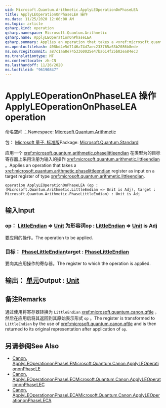 ```yaml
---
uid: Microsoft.Quantum.Arithmetic.ApplyLEOperationOnPhaseLEA
title: ApplyLEOperationOnPhaseLEA 操作
ms.date: 11/25/2020 12:00:00 AM
ms.topic: article
qsharp.kind: operation
qsharp.namespace: Microsoft.Quantum.Arithmetic
qsharp.name: ApplyLEOperationOnPhaseLEA
qsharp.summary: Applies an operation that takes a <xref:microsoft.quantum.arithmetic.phaselittleendian> register as input on a target register of type <xref:microsoft.quantum.arithmetic.littleendian>.
ms.openlocfilehash: 408bd4e5d7146a74d7aec233765a63b2086b8ede
ms.sourcegitcommit: a87c1aa8e7453360025e47ba614f25b02ea84ec3
ms.translationtype: MT
ms.contentlocale: zh-CN
ms.lasthandoff: 11/26/2020
ms.locfileid: "96190847"
---
```

# <a name="applyleoperationonphaselea-operation"></a><span data-ttu-id="b6fb4-102">ApplyLEOperationOnPhaseLEA 操作</span><span class="sxs-lookup"><span data-stu-id="b6fb4-102">ApplyLEOperationOnPhaseLEA operation</span></span>

<span data-ttu-id="b6fb4-103">命名空间 [：](xref:Microsoft.Quantum.Arithmetic)</span><span class="sxs-lookup"><span data-stu-id="b6fb4-103">Namespace: [Microsoft.Quantum.Arithmetic](xref:Microsoft.Quantum.Arithmetic)</span></span>

<span data-ttu-id="b6fb4-104">包： [Microsoft 量子. 标准版](https://nuget.org/packages/Microsoft.Quantum.Standard)</span><span class="sxs-lookup"><span data-stu-id="b6fb4-104">Package: [Microsoft.Quantum.Standard](https://nuget.org/packages/Microsoft.Quantum.Standard)</span></span>


<span data-ttu-id="b6fb4-105">应用一个 <xref:microsoft.quantum.arithmetic.phaselittleendian> 在类型为的目标寄存器上采用注册为输入的操作 <xref:microsoft.quantum.arithmetic.littleendian> 。</span><span class="sxs-lookup"><span data-stu-id="b6fb4-105">Applies an operation that takes a <xref:microsoft.quantum.arithmetic.phaselittleendian> register as input on a target register of type <xref:microsoft.quantum.arithmetic.littleendian>.</span></span>

```qsharp
operation ApplyLEOperationOnPhaseLEA (op : (Microsoft.Quantum.Arithmetic.LittleEndian => Unit is Adj), target : Microsoft.Quantum.Arithmetic.PhaseLittleEndian) : Unit is Adj
```


## <a name="input"></a><span data-ttu-id="b6fb4-106">输入</span><span class="sxs-lookup"><span data-stu-id="b6fb4-106">Input</span></span>

### <a name="op--littleendian--unit--is-adj"></a><span data-ttu-id="b6fb4-107">op： [LittleEndian](xref:Microsoft.Quantum.Arithmetic.LittleEndian) => [Unit](xref:microsoft.quantum.lang-ref.unit)  为形容词</span><span class="sxs-lookup"><span data-stu-id="b6fb4-107">op : [LittleEndian](xref:Microsoft.Quantum.Arithmetic.LittleEndian) => [Unit](xref:microsoft.quantum.lang-ref.unit)  is Adj</span></span>

<span data-ttu-id="b6fb4-108">要应用的操作。</span><span class="sxs-lookup"><span data-stu-id="b6fb4-108">The operation to be applied.</span></span>


### <a name="target--phaselittleendian"></a><span data-ttu-id="b6fb4-109">目标： [PhaseLittleEndian](xref:Microsoft.Quantum.Arithmetic.PhaseLittleEndian)</span><span class="sxs-lookup"><span data-stu-id="b6fb4-109">target : [PhaseLittleEndian](xref:Microsoft.Quantum.Arithmetic.PhaseLittleEndian)</span></span>

<span data-ttu-id="b6fb4-110">要向其应用操作的寄存器。</span><span class="sxs-lookup"><span data-stu-id="b6fb4-110">The register to which the operation is applied.</span></span>



## <a name="output--unit"></a><span data-ttu-id="b6fb4-111">输出： [单元](xref:microsoft.quantum.lang-ref.unit)</span><span class="sxs-lookup"><span data-stu-id="b6fb4-111">Output : [Unit](xref:microsoft.quantum.lang-ref.unit)</span></span>



## <a name="remarks"></a><span data-ttu-id="b6fb4-112">备注</span><span class="sxs-lookup"><span data-stu-id="b6fb4-112">Remarks</span></span>

<span data-ttu-id="b6fb4-113">通过使用将寄存器转换为 `LittleEndian` <xref:microsoft.quantum.canon.qftle> ，然后在应用后将其返回到其原始表示形式 `op` 。</span><span class="sxs-lookup"><span data-stu-id="b6fb4-113">The register is transformed to `LittleEndian` by the use of <xref:microsoft.quantum.canon.qftle> and is then returned to its original representation after application of `op`.</span></span>

## <a name="see-also"></a><span data-ttu-id="b6fb4-114">另请参阅</span><span class="sxs-lookup"><span data-stu-id="b6fb4-114">See Also</span></span>

- [<span data-ttu-id="b6fb4-115">Canon. ApplyLEOperationonPhaseLE</span><span class="sxs-lookup"><span data-stu-id="b6fb4-115">Microsoft.Quantum.Canon.ApplyLEOperationonPhaseLE</span></span>](xref:Microsoft.Quantum.Canon.ApplyLEOperationonPhaseLE)
- [<span data-ttu-id="b6fb4-116">Canon. ApplyLEOperationonPhaseLEC</span><span class="sxs-lookup"><span data-stu-id="b6fb4-116">Microsoft.Quantum.Canon.ApplyLEOperationonPhaseLEC</span></span>](xref:Microsoft.Quantum.Canon.ApplyLEOperationonPhaseLEC)
- [<span data-ttu-id="b6fb4-117">Canon. ApplyLEOperationonPhaseLECA</span><span class="sxs-lookup"><span data-stu-id="b6fb4-117">Microsoft.Quantum.Canon.ApplyLEOperationonPhaseLECA</span></span>](xref:Microsoft.Quantum.Canon.ApplyLEOperationonPhaseLECA)